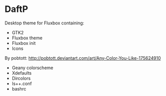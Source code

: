 # DaftP
Desktop theme for Fluxbox containing:
* GTK2
* Fluxbox theme
* Fluxbox init
* Icons

By pobtott: http://pobtott.deviantart.com/art/Any-Color-You-Like-175624910
* Geany colorscheme
* Xdefaults
* Dircolors
* ls++.conf
* bashrc
